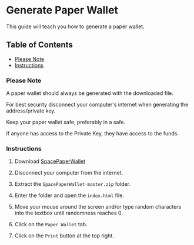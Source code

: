 # Generate Paper Wallet

This guide will teach you how to generate a paper wallet.

## Table of Contents

- [Please Note](#Please-Note)
- [Instructions](#Instructions)

### Please Note

A paper wallet should always be generated with the downloaded file.

For best security disconnect your computer's internet when generating the address/private key.

Keep your paper wallet safe, preferably in a safe.

If anyone has access to the Private Key, they have access to the funds.

### Instructions

1. Download [SpacePaperWallet](https://github.com/SpaceWorksCo/SpacePaperWallet/archive/master.zip)

2. Disconnect your computer from the internet.

3. Extract the `SpacePaperWallet-master.zip` folder.

4. Enter the folder and open the `index.html` file.

5. Move your mouse around the screen and/or type random characters into the textbox until randomness reaches 0.

6. Click on the `Paper Wallet` tab.

7. Click on the `Print` button at the top right.
